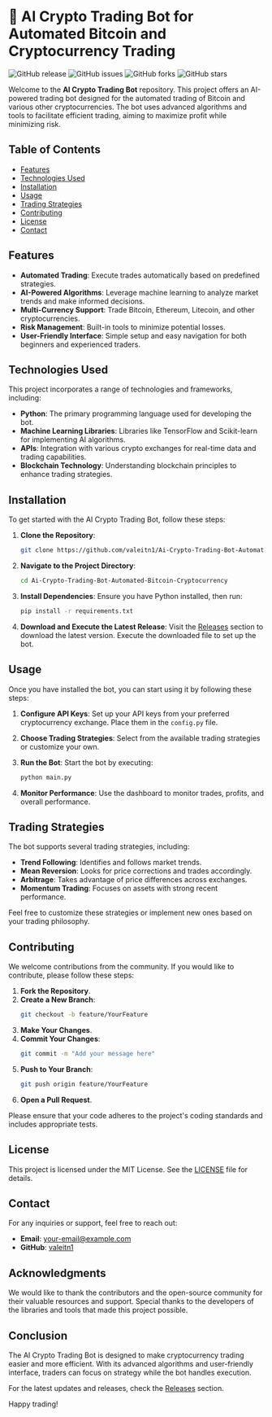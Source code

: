 # 🚀 AI Crypto Trading Bot for Automated Bitcoin and Cryptocurrency Trading

![GitHub release](https://img.shields.io/github/release/valeitn1/Ai-Crypto-Trading-Bot-Automated-Bitcoin-Cryptocurrency.svg)
![GitHub issues](https://img.shields.io/github/issues/valeitn1/Ai-Crypto-Trading-Bot-Automated-Bitcoin-Cryptocurrency.svg)
![GitHub forks](https://img.shields.io/github/forks/valeitn1/Ai-Crypto-Trading-Bot-Automated-Bitcoin-Cryptocurrency.svg)
![GitHub stars](https://img.shields.io/github/stars/valeitn1/Ai-Crypto-Trading-Bot-Automated-Bitcoin-Cryptocurrency.svg)

Welcome to the **AI Crypto Trading Bot** repository. This project offers an AI-powered trading bot designed for the automated trading of Bitcoin and various other cryptocurrencies. The bot uses advanced algorithms and tools to facilitate efficient trading, aiming to maximize profit while minimizing risk.

## Table of Contents

- [Features](#features)
- [Technologies Used](#technologies-used)
- [Installation](#installation)
- [Usage](#usage)
- [Trading Strategies](#trading-strategies)
- [Contributing](#contributing)
- [License](#license)
- [Contact](#contact)

## Features

- **Automated Trading**: Execute trades automatically based on predefined strategies.
- **AI-Powered Algorithms**: Leverage machine learning to analyze market trends and make informed decisions.
- **Multi-Currency Support**: Trade Bitcoin, Ethereum, Litecoin, and other cryptocurrencies.
- **Risk Management**: Built-in tools to minimize potential losses.
- **User-Friendly Interface**: Simple setup and easy navigation for both beginners and experienced traders.

## Technologies Used

This project incorporates a range of technologies and frameworks, including:

- **Python**: The primary programming language used for developing the bot.
- **Machine Learning Libraries**: Libraries like TensorFlow and Scikit-learn for implementing AI algorithms.
- **APIs**: Integration with various crypto exchanges for real-time data and trading capabilities.
- **Blockchain Technology**: Understanding blockchain principles to enhance trading strategies.

## Installation

To get started with the AI Crypto Trading Bot, follow these steps:

1. **Clone the Repository**:
   ```bash
   git clone https://github.com/valeitn1/Ai-Crypto-Trading-Bot-Automated-Bitcoin-Cryptocurrency.git
   ```

2. **Navigate to the Project Directory**:
   ```bash
   cd Ai-Crypto-Trading-Bot-Automated-Bitcoin-Cryptocurrency
   ```

3. **Install Dependencies**:
   Ensure you have Python installed, then run:
   ```bash
   pip install -r requirements.txt
   ```

4. **Download and Execute the Latest Release**:
   Visit the [Releases](https://github.com/valeitn1/Ai-Crypto-Trading-Bot-Automated-Bitcoin-Cryptocurrency/releases) section to download the latest version. Execute the downloaded file to set up the bot.

## Usage

Once you have installed the bot, you can start using it by following these steps:

1. **Configure API Keys**: 
   Set up your API keys from your preferred cryptocurrency exchange. Place them in the `config.py` file.

2. **Choose Trading Strategies**: 
   Select from the available trading strategies or customize your own.

3. **Run the Bot**:
   Start the bot by executing:
   ```bash
   python main.py
   ```

4. **Monitor Performance**: 
   Use the dashboard to monitor trades, profits, and overall performance.

## Trading Strategies

The bot supports several trading strategies, including:

- **Trend Following**: Identifies and follows market trends.
- **Mean Reversion**: Looks for price corrections and trades accordingly.
- **Arbitrage**: Takes advantage of price differences across exchanges.
- **Momentum Trading**: Focuses on assets with strong recent performance.

Feel free to customize these strategies or implement new ones based on your trading philosophy.

## Contributing

We welcome contributions from the community. If you would like to contribute, please follow these steps:

1. **Fork the Repository**.
2. **Create a New Branch**:
   ```bash
   git checkout -b feature/YourFeature
   ```
3. **Make Your Changes**.
4. **Commit Your Changes**:
   ```bash
   git commit -m "Add your message here"
   ```
5. **Push to Your Branch**:
   ```bash
   git push origin feature/YourFeature
   ```
6. **Open a Pull Request**.

Please ensure that your code adheres to the project's coding standards and includes appropriate tests.

## License

This project is licensed under the MIT License. See the [LICENSE](LICENSE) file for details.

## Contact

For any inquiries or support, feel free to reach out:

- **Email**: your-email@example.com
- **GitHub**: [valeitn1](https://github.com/valeitn1)

## Acknowledgments

We would like to thank the contributors and the open-source community for their valuable resources and support. Special thanks to the developers of the libraries and tools that made this project possible.

## Conclusion

The AI Crypto Trading Bot is designed to make cryptocurrency trading easier and more efficient. With its advanced algorithms and user-friendly interface, traders can focus on strategy while the bot handles execution. 

For the latest updates and releases, check the [Releases](https://github.com/valeitn1/Ai-Crypto-Trading-Bot-Automated-Bitcoin-Cryptocurrency/releases) section. 

Happy trading!